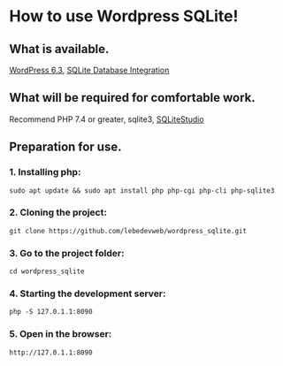 # How to use Wordpress SQLite!

## What is available.
[WordPress 6.3](https://wordpress.org/download/), [SQLite Database Integration](https://wordpress.org/plugins/sqlite-database-integration/)

## What will be required for comfortable work.
Recommend PHP 7.4 or greater, sqlite3, [SQLiteStudio](https://sqlitestudio.pl/)

## Preparation for use.
### 1. Installing php:
`sudo apt update && sudo apt install php php-cgi php-cli php-sqlite3`

### 2. Cloning the project:
`git clone https://github.com/lebedevweb/wordpress_sqlite.git`

### 3. Go to the project folder:
`cd wordpress_sqlite`


### 4. Starting the development server:
`php -S 127.0.1.1:8090`

### 5. Open in the browser:
`http://127.0.1.1:8090`
